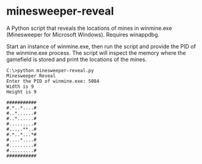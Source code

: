 minesweeper-reveal
===================

A Python script that reveals the locations of mines in winmine.exe (Minesweeper 
for Microsoft Windows). Requires winappdbg.

Start an instance of winmine.exe, then run the script and provide the PID of 
the winmine.exe process. The script will inspect the memory where the gamefield
is stored and print the locations of the mines.

    C:\>python minesweeper-reveal.py
    Minesweeper Reveal
    Enter the PID of winmine.exe: 5084
    Width is 9
    Height is 9
    
    ###########
    #.*..*....#
    #..*......#
    #..*......#
    #.........#
    #.....**..#
    #.*..*...*#
    #....*....#
    #.........#
    #.........#
    ###########
